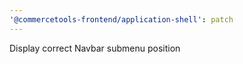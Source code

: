 ```yaml
---
'@commercetools-frontend/application-shell': patch
---
```


Display correct Navbar submenu position
